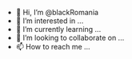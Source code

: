 - 👋 Hi, I’m @blackRomania
- 👀 I’m interested in ...
- 🌱 I’m currently learning ...
- 💞️ I’m looking to collaborate on ...
- 📫 How to reach me ...

<!---
blackRomania/blackRomania is a ✨ special ✨ repository because its `README.md` (this file) appears on your GitHub profile.
You can click the Preview link to take a look at your changes.
--->

